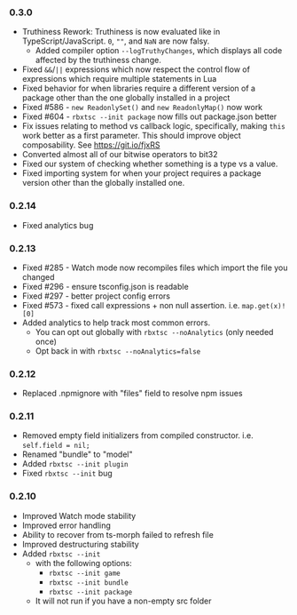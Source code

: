 ### **0.3.0**
- Truthiness Rework: Truthiness is now evaluated like in TypeScript/JavaScript. `0`, `""`, and `NaN` are now falsy.
	- Added compiler option `--logTruthyChanges`, which displays all code affected by the truthiness change.
- Fixed `&&`/`||` expressions which now respect the control flow of expressions which require multiple statements in Lua
- Fixed behavior for when libraries require a different version of a package other than the one globally installed in a project
- Fixed #586 - `new ReadonlySet()` and `new ReadonlyMap()` now work
- Fixed #604 - `rbxtsc --init package` now fills out package.json better
- Fix issues relating to method vs callback logic, specifically, making `this` work better as a first parameter. This should improve object composability. See https://git.io/fjxRS
- Converted almost all of our bitwise operators to bit32
- Fixed our system of checking whether something is a type vs a value.
- Fixed importing system for when your project requires a package version other than the globally installed one.

### **0.2.14**
- Fixed analytics bug

### **0.2.13**
- Fixed #285 - Watch mode now recompiles files which import the file you changed
- Fixed #296 - ensure tsconfig.json is readable
- Fixed #297 - better project config errors
- Fixed #573 - fixed call expressions + non null assertion. i.e. `map.get(x)![0]`
- Added analytics to help track most common errors.
	- You can opt out globally with `rbxtsc --noAnalytics` (only needed once)
	- Opt back in with `rbxtsc --noAnalytics=false`

### **0.2.12**
- Replaced .npmignore with "files" field to resolve npm issues

### **0.2.11**
- Removed empty field initializers from compiled constructor. i.e. `self.field = nil;`
- Renamed "bundle" to "model"
- Added `rbxtsc --init plugin`
- Fixed `rbxtsc --init` bug

### **0.2.10**
- Improved Watch mode stability
- Improved error handling
- Ability to recover from ts-morph failed to refresh file
- Improved destructuring stability
- Added `rbxtsc --init`
	- with the following options:
		- `rbxtsc --init game`
		- `rbxtsc --init bundle`
		- `rbxtsc --init package`
	- It will not run if you have a non-empty src folder
